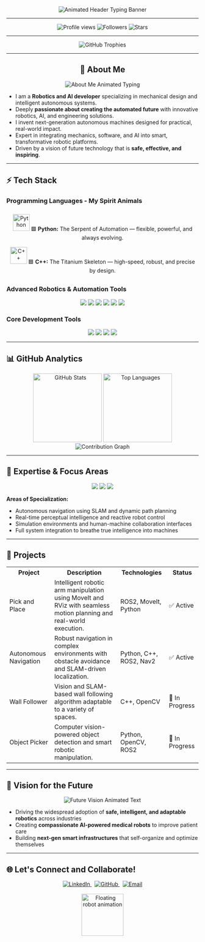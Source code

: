 <div align="center">

<img src="https://readme-typing-svg.herokuapp.com?font=Fira+Code&size=34&duration=3500&pause=700&color=09DAD3&vCenter=true&width=800&lines=Welcome+to+My+Robotics+Lab.;Hi,+I'm+Aung+Kaung+Myat+%F0%9F%96%A5%EF%B8%8F;Engineering+Autonomous+Futures;Blending+Hardware+with+AI+Brains" alt="Animated Header Typing Banner" />

</div>

---

<div align="center">
<img src="https://komarev.com/ghpvc/?username=AungKaung1928&color=3D9AFF&style=for-the-badge&label=PROFILE+VIEWS" alt="Profile views" />
<img src="https://img.shields.io/github/followers/AungKaung1928?label=Followers&style=social&color=3D9AFF" alt="Followers" />
<img src="https://img.shields.io/github/stars/AungKaung1928?label=Stars&style=social&color=3D9AFF" alt="Stars" />
</div>

---

<div align="center">
<img src="https://github-profile-trophy.vercel.app/?username=AungKaung1928&theme=onestar&no-frame=true&row=1&column=6&margin-w=15&margin-h=18&animation=scale" alt="GitHub Trophies" />
</div>

---

<h2 align="center">👾 About Me</h2>

<div align="center">
<img src="https://readme-typing-svg.herokuapp.com?font=Fira+Code&size=21&duration=3500&pause=950&color=32C3FF&center=true&vCenter=true&width=550&lines=Mechanical+Engineer+%7C+Robotics+and+AI+Developer;Passionate+about+Building+Our+Automated+Tomorrow" alt="About Me Animated Typing" />
</div>

- I am a **Robotics and AI developer** specializing in mechanical design and intelligent autonomous systems.  
- Deeply **passionate about creating the automated future** with innovative robotics, AI, and engineering solutions.  
- I invent next-generation autonomous machines designed for practical, real-world impact.  
- Expert in integrating mechanics, software, and AI into smart, transformative robotic platforms.  
- Driven by a vision of future technology that is **safe, effective, and inspiring**.

---

## ⚡ Tech Stack

### Programming Languages - My Spirit Animals

<div align="center" style="padding:8px;">
  <img src="https://skillicons.dev/icons?i=python&theme=dark" width="44" alt="Python"/>  
  🟩 <b>Python:</b> The Serpent of Automation — flexible, powerful, and always evolving.
</div>

<div align="center" style="padding:8px;">
  <img src="https://skillicons.dev/icons?i=cpp&theme=dark" width="44" alt="C++"/>  
  🟦 <b>C++:</b> The Titanium Skeleton — high-speed, robust, and precise by design.
</div>

### Advanced Robotics & Automation Tools

<div align="center">
  <img src="https://img.shields.io/badge/ROS2-015C83?style=for-the-badge&logo=ROS&logoColor=white" />
  <img src="https://img.shields.io/badge/SLAM-34B3F1?style=for-the-badge&logo=robot&logoColor=white" />
  <img src="https://img.shields.io/badge/MoveIt-1C2D42?style=for-the-badge&logoColor=white" />
  <img src="https://img.shields.io/badge/OpenCV-FABA2B?style=for-the-badge&logo=OpenCV&logoColor=black" />
  <img src="https://img.shields.io/badge/RViz-32C3FF?style=for-the-badge" />
  <img src="https://img.shields.io/badge/Gazebo-337AFF?style=for-the-badge&logo=ubuntu&logoColor=white" />
</div>

### Core Development Tools

<div align="center">
  <img src="https://img.shields.io/badge/Python-1C2D42?style=for-the-badge&logo=python&logoColor=yellow" />
  <img src="https://img.shields.io/badge/C%2B%2B-337AFF?style=for-the-badge&logo=c%2B%2B&logoColor=white" />
  <img src="https://img.shields.io/badge/Linux-FFDF8E?style=for-the-badge&logo=linux&logoColor=black" />
  <img src="https://img.shields.io/badge/Git-FF8182?style=for-the-badge&logo=git&logoColor=white" />
</div>

---

## 📊 GitHub Analytics

<div align="center" style="position:relative;">
  <img height="180em" src="https://github-readme-stats.vercel.app/api?username=AungKaung1928&show_icons=true&theme=blue-green&count_private=true&include_all_commits=true" alt="GitHub Stats" />
  <img height="180em" src="https://github-readme-stats.vercel.app/api/top-langs/?username=AungKaung1928&layout=compact&theme=blue-green&langs_count=8" alt="Top Languages" />
</div>

<div align="center">
  <img src="https://github-readme-activity-graph.vercel.app/graph?username=AungKaung1928&theme=react-dark&area=true&hide_border=true&radius=16" alt="Contribution Graph" />
</div>

---

## 🚀 Expertise & Focus Areas

<div align="center">
  <img src="https://img.shields.io/badge/Mobile%20Robotics-32C3FF?style=for-the-badge&logo=robot&logoColor=white" />
  <img src="https://img.shields.io/badge/Computer%20Vision-1976D2?style=for-the-badge&logo=opencv&logoColor=white" />
  <img src="https://img.shields.io/badge/Autonomous%20Systems-FABA2B?style=for-the-badge&logo=autonomous&logoColor=black" />
</div>

**Areas of Specialization:**

- Autonomous navigation using SLAM and dynamic path planning  
- Real-time perceptual intelligence and reactive robot control  
- Simulation environments and human-machine collaboration interfaces  
- Full system integration to breathe true intelligence into machines

---

## 🤖 Projects

<table align="center">
<tr>
<th>Project</th>
<th>Description</th>
<th>Technologies</th>
<th>Status</th>
</tr>

<tr>
<td>Pick and Place</td>
<td>Intelligent robotic arm manipulation using MoveIt and RViz with seamless motion planning and real-world execution.</td>
<td>ROS2, MoveIt, Python</td>
<td>✅ Active</td>
</tr>

<tr>
<td>Autonomous Navigation</td>
<td>Robust navigation in complex environments with obstacle avoidance and SLAM-driven localization.</td>
<td>Python, C++, ROS2, Nav2</td>
<td>✅ Active</td>
</tr>

<tr>
<td>Wall Follower</td>
<td>Vision and SLAM-based wall following algorithm adaptable to a variety of spaces.</td>
<td>C++, OpenCV</td>
<td>🚧 In Progress</td>
</tr>

<tr>
<td>Object Picker</td>
<td>Computer vision-powered object detection and smart robotic manipulation.</td>
<td>Python, OpenCV, ROS2</td>
<td>🚧 In Progress</td>
</tr>

</table>

---

## 🌌 Vision for the Future

<div align="center">
<img src="https://readme-typing-svg.herokuapp.com?font=Fira+Code&size=20&duration=2200&pause=550&color=1976D2&lines=🤖+Fully+Autonomous+Mobile+Robots;🏥+Empathetic+AI+Medical+Robots;🏭+Self-organizing+Smart+Industries" alt="Future Vision Animated Text" />
</div>

- Driving the widespread adoption of **safe, intelligent, and adaptable robotics** across industries  
- Creating **compassionate AI-powered medical robots** to improve patient care  
- Building **next-gen smart infrastructures** that self-organize and optimize themselves

---

## 🌐 Let's Connect and Collaborate!

<div align="center">

<a href="https://www.linkedin.com/in/aung-kaung-myat-30943a215/">
  <img src="https://img.shields.io/badge/LinkedIn-1976D2?style=for-the-badge&logo=linkedin&logoColor=white" alt="LinkedIn" />
</a> &nbsp;
<a href="https://github.com/AungKaung1928">
  <img src="https://img.shields.io/badge/GitHub-24292F?style=for-the-badge&logo=github&logoColor=white" alt="GitHub" />
</a> &nbsp;
<a href="mailto:aungkaungmyattt1928@gmail.com">
  <img src="https://img.shields.io/badge/Email-FABA2B?style=for-the-badge&logo=gmail&logoColor=black" alt="Email" />
</a>

</div>

<br>

<div align="center">
<img src="https://media.giphy.com/media/Ll22OhMLAlVDb8UQWe/giphy.gif" width="110" height="110" alt="Floating robot animation" />
</div>

